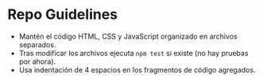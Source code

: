 # Repo Guidelines

- Mantén el código HTML, CSS y JavaScript organizado en archivos separados.
- Tras modificar los archivos ejecuta `npm test` si existe (no hay pruebas por ahora).
- Usa indentación de 4 espacios en los fragmentos de código agregados.
